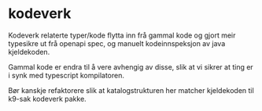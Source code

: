 kodeverk
========

Kodeverk relaterte typer/kode flytta inn frå gammal kode og gjort meir typesikre ut frå openapi spec, og manuelt kodeinnspeksjon av java kjeldekoden.

Gammal kode er endra til å vere avhengig av disse, slik at vi sikrer at ting er i synk med typescript kompilatoren.

Bør kanskje refaktorere slik at katalogstrukturen her matcher kjeldekoden til k9-sak kodeverk pakke.
